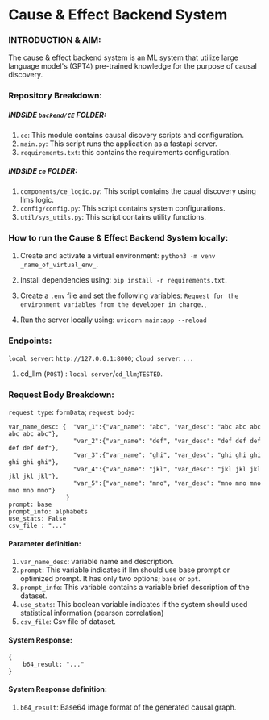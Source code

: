 # Cause & Effect Backend System

### INTRODUCTION & AIM:
The cause & effect backend system is an ML system that utilize large language model's (GPT4) pre-trained knowledge for the purpose of causal discovery.

### Repository Breakdown:

##### INDSIDE ```backend/CE``` FOLDER:
1. ```ce```: This module contains causal disovery scripts and configuration.
2. ```main.py```: This script runs the application as a fastapi server.
3. ```requirements.txt```: this contains the requirements configuration.

##### INDSIDE ```ce``` FOLDER:
1. ```components/ce_logic.py```: This script contains the caual discovery using llms logic.
2. ```config/config.py```: This script contains system configurations.
3. ```util/sys_utils.py```: This script contains utility functions.

### How to run the Cause & Effect Backend System locally:
1. Create and activate a virtual environment: ```python3 -m venv _name_of_virtual_env_```.
2. Install dependencies using: ```pip install -r requirements.txt```.
3. Create a ```.env``` file and set the following variables:
    ```Request for the environment variables from the developer in charge.```,
  
5. Run the server locally using: ```uvicorn main:app --reload```

### Endpoints:
```local server```: ```http://127.0.0.1:8000```; 
```cloud server```: ``` ... ```

1. cd_llm (```POST```) : ```local server```/```cd_llm```;```TESTED```.

### Request Body Breakdown:
```request type```: ```formData```; 
```request body```:
```
var_name_desc: {  "var_1":{"var_name": "abc", "var_desc": "abc abc abc abc abc abc"}, 
                  "var_2":{"var_name": "def", "var_desc": "def def def def def def"},            
                  "var_3":{"var_name": "ghi", "var_desc": "ghi ghi ghi ghi ghi ghi"},           
                  "var_4":{"var_name": "jkl", "var_desc": "jkl jkl jkl jkl jkl jkl"},         
                  "var_5":{"var_name": "mno", "var_desc": "mno mno mno mno mno mno"}
                }
prompt: base
prompt_info: alphabets
use_stats: False
csv_file : "..."
```

#### Parameter definition:
1. ```var_name_desc```: variable name and description.
1. ```prompt```: This variable indicates if llm should use base prompt or optimized prompt. It has only two options; ```base``` or ```opt```.
2. ```prompt_info```: This variable contains a variable brief description of the dataset.
3. ```use_stats```: This boolean variable indicates if the system should used statistical information (pearson correlation)
4. ```csv_file```: Csv file of dataset.

#### System Response:
```
{
    b64_result: "..."
}
```
#### System Response definition:
1. ```b64_result```: Base64 image format of the generated causal graph.

